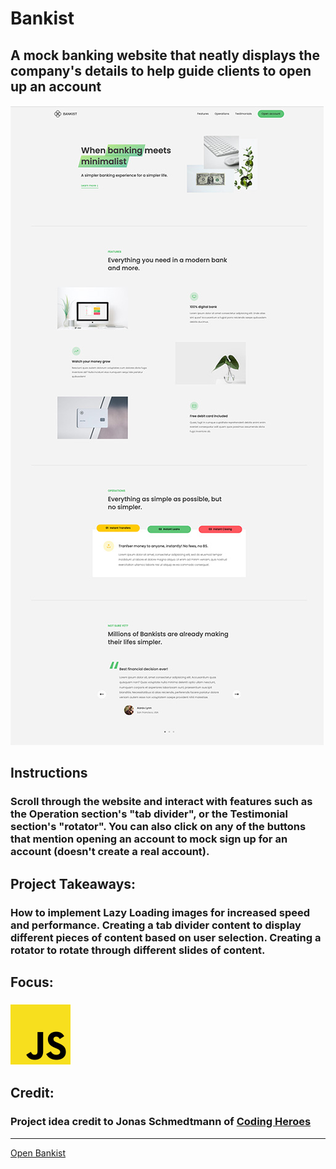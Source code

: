 # Bankist
## A mock banking website that neatly displays the company's details to help guide clients to open up an account
![Bankist Preview](../../src/img/projects/previews/bankist.jpg)
## Instructions
### Scroll through the website and interact with features such as the Operation section's "tab divider", or the Testimonial section's "rotator". You can also click on any of the buttons that mention opening an account to mock sign up for an account (doesn't create a real account).
## Project Takeaways:
### How to implement Lazy Loading images for increased speed and performance. Creating a tab divider content to display different pieces of content based on user selection. Creating a rotator to rotate through different slides of content.
## Focus:
### ![JavaScript Icon](../../src/img/misc/js.png)
## Credit:
### Project idea credit to Jonas Schmedtmann of [Coding Heroes](https://codingheroes.io/)

***
[Open Bankist](../bankist.html)